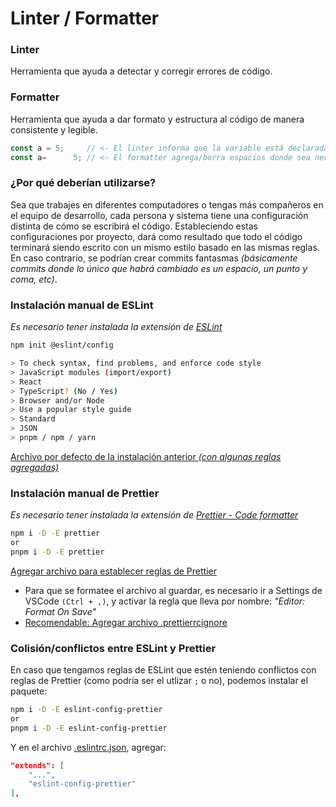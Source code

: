 # Linter / Formatter

### Linter

Herramienta que ayuda a detectar y corregir errores de código.

### Formatter

Herramienta que ayuda a dar formato y estructura al código de manera consistente y legible.

```js
const a = 5;     // <- El linter informa que la variable está declarada, pero no se utiliza en ninguna parte.
const a=      5; // <- El formatter agrega/borra espacios donde sea necesario, según las reglas establecidas.
```

### ¿Por qué deberían utilizarse?

Sea que trabajes en diferentes computadores o tengas más compañeros en el equipo de desarrollo, cada persona y sistema tiene una configuración distinta de cómo se escribirá el código. Estableciendo estas configuraciones por proyecto, dará como resultado que todo el código terminará siendo escrito con un mismo estilo basado en las mismas reglas. En caso contrario, se podrían crear commits fantasmas _(básicamente commits donde lo único que habrá cambiado es un espacio, un punto y coma, etc)_.

### Instalación manual de ESLint
_Es necesario tener instalada la extensión de [ESLint](https://marketplace.visualstudio.com/items?itemName=dbaeumer.vscode-eslint)_

```bash
npm init @eslint/config

> To check syntax, find problems, and enforce code style
> JavaScript modules (import/export)
> React
> TypeScript? (No / Yes)
> Browser and/or Node
> Use a popular style guide
> Standard
> JSON
> pnpm / npm / yarn
```

[Archivo por defecto de la instalación anterior *(con algunas reglas agregadas)*](./configs/.eslintrc.json)

### Instalación manual de Prettier
_Es necesario tener instalada la extensión de [Prettier - Code formatter](https://marketplace.visualstudio.com/items?itemName=esbenp.prettier-vscode)_

```bash
npm i -D -E prettier
or
pnpm i -D -E prettier
```

[Agregar archivo para establecer reglas de Prettier](./configs/.prettierrc)
- Para que se formatee el archivo al guardar, es necesario ir a Settings de VSCode `(Ctrl + ,)`, y activar la regla que lleva por nombre: *"Editor: Format On Save"*
- [Recomendable: Agregar archivo .prettierrcignore](./configs/.prettierignore)

### Colisión/conflictos entre ESLint y Prettier
En caso que tengamos reglas de ESLint que estén teniendo conflictos con reglas de Prettier (como podría ser el utlizar `;` o no), podemos instalar el paquete:
```bash
npm i -D -E eslint-config-prettier
or
pnpm i -D -E eslint-config-prettier
```
Y en el archivo [.eslintrc.json](./configs/.eslintrc.json), agregar:
```json
"extends": [
    "...",
    "eslint-config-prettier"
],
```